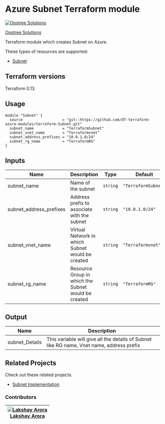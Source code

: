 Azure Subnet Terraform module
=====================================

[![Opstree Solutions][opstree_avatar]][opstree_homepage]

[Opstree Solutions][opstree_homepage] 

  [opstree_homepage]: https://opstree.github.io/
  [opstree_avatar]: https://img.cloudposse.com/150x150/https://github.com/opstree.png

Terraform module which creates Subnet on Azure.

These types of resources are supported:

* [Subnet](https://registry.terraform.io/providers/hashicorp/azurerm/latest/docs/resources/subnet)

Terraform versions
------------------

Terraform 0.13.

Usage
------

```hcl
module "Subnet" {
  source                  = "git::https://github.com/OT-terraform-azure-modules/terraform-Subnet.git"
  subnet_name             = "TerraformSubnet"
  subnet_vnet_name        = "Terraformvnet"
  subnet_address_prefixes = "10.0.1.0/24"
  subnet_rg_name          = "TerraformRG"
}

```



Inputs
------
| Name | Description | Type | Default | Required |
|------|-------------|------|---------|:--------:|
| subnet_name | Name of the subnet | `string` | `"TerraformSubnet"` | yes |
| subnet_address_prefixes | Address prefix to associate with the subnet | `string` | `"10.0.1.0/24"` | no |
| subnet_vnet_name | Virtual Network in which Subnet would be created | `string` | `"Terraformvnet"` | yes |
| subnet_rg_name | Resource Group in which the Subnet would be created | `string` | `"TerraformRG"` | yes |

Output
------
| Name | Description |
|------|-------------|
|subnet_Details |This variable will give all the details of Subnet like RG name, Vnet name, address prefix |

## Related Projects

Check out these related projects. 
* [Subnet Implementation](https://github.com/lakshayarora476/terraform-Subnet-setup)

### Contributors

|  [![Lakshay Arora][lakshay_avatar]][lakshay_homepage]<br/>[Lakshay Arora][lakshay_homepage] |
|---|

  [lakshay_homepage]: https://github.com/lakshayarora476
  [lakshay_avatar]: https://avatars.githubusercontent.com/lakshayarora476

